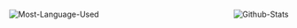 <div><div></br><img src="https://github-readme-stats.vercel.app/api?username=Manjunathravindra&show_icons=true&locale=en&theme=synthwave" alt="Github-Stats" align="right"/></div><img src="https://github-readme-stats.vercel.app/api/top-langs?username=Manjunathravindra&show_icons=true&locale=en&layout=compact&theme=synthwave" alt="Most-Language-Used" align="bottom"/></div>

